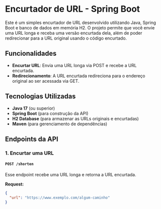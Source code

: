 # Encurtador de URL - Spring Boot 

Este é um simples encurtador de URL desenvolvido utilizando Java, Spring Boot e banco de dados em memória H2. O projeto permite que você envie uma URL longa e receba uma versão encurtada dela, além de poder redirecionar para a URL original usando o código encurtado.

## Funcionalidades

- **Encurtar URL**: Envia uma URL longa via POST e recebe a URL encurtada.
- **Redirecionamento**: A URL encurtada redireciona para o endereço original ao ser acessada via GET.

## Tecnologias Utilizadas

- **Java 17** (ou superior)
- **Spring Boot** (para construção da API)
- **H2 Database** (para armazenar as URLs originais e encurtadas)
- **Maven** (para gerenciamento de dependências)

## Endpoints da API

### 1. Encurtar uma URL

#### `POST /shorten`

Esse endpoint recebe uma URL longa e retorna a URL encurtada.

**Request:**

```json
{
  "url": "https://www.exemplo.com/algum-caminho"
}
